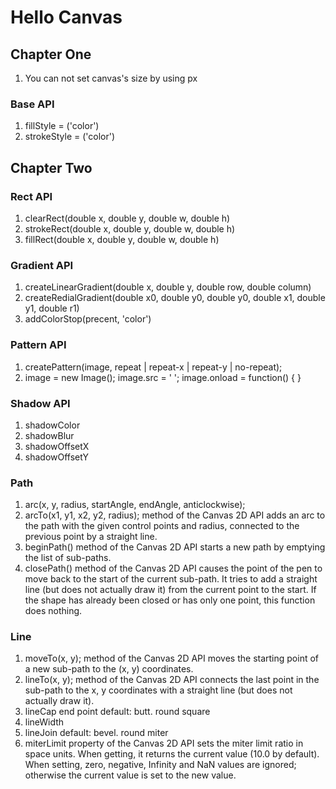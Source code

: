 # Hello Canvas

## Chapter One
1. You can not set canvas's size by using px

### Base API
1. fillStyle = ('color')
2. strokeStyle = ('color')

## Chapter Two

### Rect API
1. clearRect(double x, double y, double w, double h)
2. strokeRect(double x, double y, double w, double h)
3. fillRect(double x, double y, double w, double h)

### Gradient API
1. createLinearGradient(double x, double y, double row, double column)
2. createRedialGradient(double x0, double y0, double y0, double x1, double y1, double r1)
3. addColorStop(precent, 'color')

### Pattern API
1. createPattern(image, repeat | repeat-x | repeat-y | no-repeat);
2. image = new Image(); image.src = ' '; image.onload = function() { }

### Shadow API
1. shadowColor
2. shadowBlur
3. shadowOffsetX
4. shadowOffsetY

### Path
1. arc(x, y, radius, startAngle, endAngle, anticlockwise);
2. arcTo(x1, y1, x2, y2, radius); method of the Canvas 2D API adds an arc to the path with the given control points and radius, connected to the previous point by a straight line.
3. beginPath() method of the Canvas 2D API starts a new path by emptying the list of sub-paths. 
4. closePath() method of the Canvas 2D API causes the point of the pen to move back to the start of the current sub-path. It tries to add a straight line (but does not actually draw it) from the current point to the start. If the shape has already been closed or has only one point, this function does nothing.


### Line
1. moveTo(x, y); method of the Canvas 2D API moves the starting point of a new sub-path to the (x, y) coordinates.
2. lineTo(x, y);  method of the Canvas 2D API connects the last point in the sub-path to the x, y coordinates with a straight line (but does not actually draw it).
3. lineCap end point default: butt. round square
4. lineWidth
5. lineJoin default: bevel. round miter
6. miterLimit property of the Canvas 2D API sets the miter limit ratio in space units. When getting, it returns the current value (10.0 by default). When setting, zero, negative, Infinity and NaN values are ignored; otherwise the current value is set to the new value.
